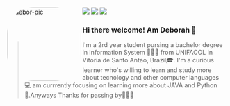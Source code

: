 
### 
 
   <img align="left" alt="debor-pic" height="170" style="border-radius:60px;" src="https://cdn.discordapp.com/attachments/780424788593082368/949392099638390784/Webp.net-gifmaker_2.gif">
<div> 
 <a href="https://www.instagram.com/deb0rahhh_/" target="_blank"><img src="https://img.shields.io/badge/-Instagram-%23E4405F?style=for-the-badge&logo=instagram&logoColor=white" target="_blank"></a> 
  <a href="https://www.linkedin.com/in/deborah-picado-858659232/" target="_blank"><img src="https://img.shields.io/badge/-LinkedIn-%230077B5?style=for-the-badge&logo=linkedin&logoColor=white" target="_blank"></a> 
 <a href = "mailto:deborah.oliveirapicado@gmail.com"><img src="https://img.shields.io/badge/-Gmail-%23333?style=for-the-badge&logo=gmail&logoColor=white" target="_blank"></a>
</div>
 
 <h3 align="left"> Hi there welcome! Am Deborah 👋 </h3>
 
 > I'm a 2rd year student pursing a bachelor degree in Information System 👩🏽‍💻 from UNIFACOL in Vitoria de Santo Antao, Brazil🎓. I'm a curious learner who's willing to learn and study more about tecnology and other computer languages 💻 am currrently focusing on learning more about JAVA and Python🙂.Anyways Thanks for passing by🙋🏽‍♀️
 
</div>
